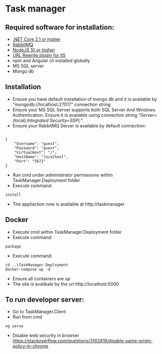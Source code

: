 # Task manager


## Required software for installation:

* [.NET Core 2.1 or higher](https://dotnet.microsoft.com/download)
* [RabbitMQ](https://www.rabbitmq.com/download.html)
* [NodeJS 10 or higher](https://nodejs.org/en/)
* [URL Rewrite plugin for IIS](https://www.iis.net/downloads/microsoft/url-rewrite)
* npm and Angular cli installed globally
* MS SQL server
* Mongo db

## Installation

* Ensure you have default installation of mongo db and it is available by "mongodb://localhost:27017" connection string
* Ensure your MS SQL Server supports both SQL Server And Windows Authentication. Ensure it is available using connection string *"Server=(local);Integrated Security=SSPI;"*.
* Ensure your RabbitMQ Server is available by default connection:

```

{
    "Username": "guest",
    "Password": "guest",
    "VirtualHost": "/",
    "HostName": "localhost",
    "Port": "5672"
}

```
* Run cmd under administrator permissions within TaskManager.Deployment folder 
* Execute command:

```
install

```

* The appliaction now is available at http://taskmanager

## Docker

* Execute cmd within TaskManager.Deployment folder
* Execute command:

```
package

```

* Execute command:

```
cd ..\TaskManager.Deployment
docker-compose up -d

```
* Ensure all containers are _up_
* The site is availbale by the url http://localhost:5000

## To run developer server:

* Go to TaskManager.Client
* Run from cmd
```
ng serve
```
* Disable web security in browser 
https://stackoverflow.com/questions/3102819/disable-same-origin-policy-in-chrome
